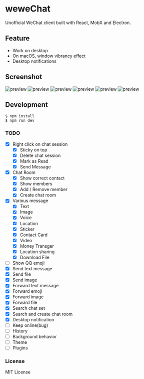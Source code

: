 # weweChat
Unofficial WeChat client built with React, MobX and Electron.

## Feature
- Work on desktop
- On macOS,  window vibrancy effect
- Desktop notifications

## Screenshot
![preview](https://raw.githubusercontent.com/trazyn/weweChat/master/screenshots/0.png)
![preview](https://raw.githubusercontent.com/trazyn/weweChat/master/screenshots/1.png)
![preview](https://raw.githubusercontent.com/trazyn/weweChat/master/screenshots/2.png)
![preview](https://raw.githubusercontent.com/trazyn/weweChat/master/screenshots/5.png)
![preview](https://raw.githubusercontent.com/trazyn/weweChat/master/screenshots/3.png)
![preview](https://raw.githubusercontent.com/trazyn/weweChat/master/screenshots/4.png)

## Development
```
$ npm install
$ npm run dev
```

### TODO
- [x] Right click on chat session
  - [x] Sticky on top
  - [x] Delete chat session
  - [x] Mark as Read
  - [x] Send Message
- [x] Chat Room
  - [x] Show correct contact
  - [x] Show members
  - [x] Add / Remove member
  - [x] Create chat room
- [x] Various message
  - [x] Text
  - [x] Image
  - [x] Voice
  - [x] Location
  - [x] Sticker
  - [x] Contact Card
  - [x] Video
  - [x] Money Transger
  - [x] Location sharing
  - [x] Download File
- [ ] Show QQ emoji
- [x] Send text message
- [x] Send file
- [x] Send image
- [x] Forward text message
- [x] Forward emoji
- [x] Forward image
- [x] Forward file
- [x] Search chat set
- [x] Search and create chat room
- [x] Desktop notification
- [ ] Keep online(bug)
- [ ] History
- [ ] Background behavior
- [ ] Theme
- [ ] Plugins

### License
MIT License
